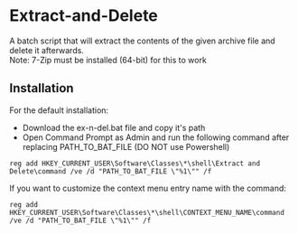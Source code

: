 # Extract-and-Delete  

A batch script that will extract the contents of the given archive file and delete it afterwards.  
Note: 7-Zip must be installed (64-bit) for this to work  

## Installation  
For the default installation:
 - Download the ex-n-del.bat file and copy it's path  
 - Open Command Prompt as Admin and run the following command after replacing PATH_TO_BAT_FILE (DO NOT use Powershell)  

```  
reg add HKEY_CURRENT_USER\Software\Classes\*\shell\Extract and Delete\command /ve /d "PATH_TO_BAT_FILE \"%1\"" /f  
```  

If you want to customize the context menu entry name with the command:  
```  
reg add HKEY_CURRENT_USER\Software\Classes\*\shell\CONTEXT_MENU_NAME\command /ve /d "PATH_TO_BAT_FILE \"%1\"" /f  
```   

